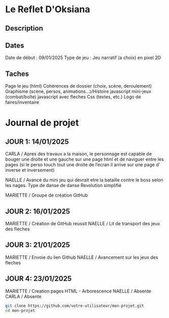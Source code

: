 # Le Reflet D'Oksiana

## Description


## Dates
Date de début : 09/01/2025 Type de jeu : Jeu narratif (a choix) en pixel 2D

## Taches 

Page le jeu (html) Cohérences de dossier (choix, scène, deroulement) Graphisme (scène, persos, animations...)/Histoire javascript mini-jeux (combat/boîte) javascript avec fleches Css (textes, etc.) Logo de faires/inventaire

# Journal de projet

## JOUR 1: 14/01/2025

CARLA / Apres des travaux a la maison, le personnage est capable de bouger une droite et une gauche sur une page html et de naviguer entre les pages (si le perso touch tout une droite de l’ecran il arrive sur une page d’ inverse et inversement)

NAELLE / Avancé du mini jeu qui devrait etre la bataille contre le boss selon les nages. Type de danse de danse Revolution simplifié

 MARIETTE / Groupe de création GitHub

## JOUR 2: 16/01/2025

MARIETTE / Création de GitHub reussit
NAELLE / Lit de transport des jeux des fleches

## JOUR 3: 21/01/2025 

MARIETTE / Envoie du lien Github
NAELLE / Avancement sur les jeux des fleches


## JOUR 4: 23/01/2025 

MARIETTE / Creation pages HTML - Arborescence
NAELLE / Absente
CARLA / Absente

```bash
git clone https://github.com/votre-utilisateur/mon-projet.git
cd mon-projet

